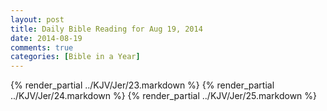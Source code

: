 ```yaml
---
layout: post
title: Daily Bible Reading for Aug 19, 2014
date: 2014-08-19
comments: true
categories: [Bible in a Year]
---
```

{% render_partial ../KJV/Jer/23.markdown %}
{% render_partial ../KJV/Jer/24.markdown %}
{% render_partial ../KJV/Jer/25.markdown %}
